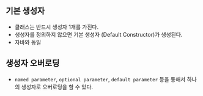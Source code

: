## 기본 생성자

- 클래스는 반드시 생성자 1개를 가진다.
- 생성자를 정의하지 않으면 기본 생성자 (Default Constructor)가 생성된다.
- 자바와 동일

## 생성자 오버로딩

- `named parameter`, `optional parameter`, `default parameter` 등을 통해서 하나의 생성자로 오버로딩을 할 수 있다.
